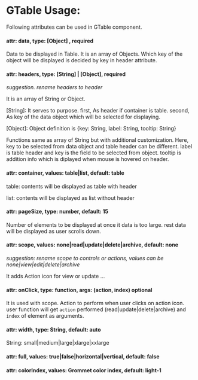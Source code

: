 # GTable Usage:

Following attributes can be used in GTable component.

#### attr: data, type: [Object] , required
Data to be displayed in Table. It is an array of Objects. Which key of the object will be displayed is decided by key in header attribute.

####  attr: headers, type: [String] | [Object],  required
*suggestion. rename headers to header*

It is an array of String or Object. 

[String]: It serves to purpose. first, As header if container is table. second, As key of the data object which will be selected for displaying.

[Object]: Object definition is {key: String, label: String, tooltip: String}

Functions same as array of String but with additional customization. Here, key to be selected from data object and table header can be different. label is table header and key is the field to be selected from object. tooltip is addition info which is diplayed when mouse is hovered on header.

#### attr: container, values: table|list, default: table
table: contents will be displayed as table with header

list: contents will be displayed as list without header

#### attr: pageSize, type: number, default: 15
Number of elements to be displayed at once it data is too large. rest data will be displayed as user scrolls down.

#### attr: scope, values: none|read|update|delete|archive, default: none
*suggestion: rename scope to controls or actions, values can be none|view|edit|delete|archive*

It adds Action icon for view or update ...

#### attr: onClick, type: function, args: (action, index)  optional
It is used with scope. Action to perform when user clicks on action icon. 
user function will get `action` performed (read|update|delete|archive) and `index` of element as arguments.


#### attr: width, type: String, default: auto
String: small|medium|large|xlarge|xxlarge

#### attr: full, values: true|false|horizontal|vertical, default: false

#### attr: colorIndex, values: Grommet color index, default: light-1


